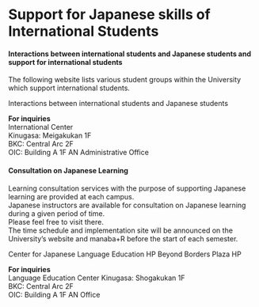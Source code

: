 # Support for Japanese skills of International Students

#### Interactions between international students and Japanese students and support for international students

The following website lists various student groups within the University which support international students.

Interactions between international students and Japanese students

**For inquiries**  
International Center  
Kinugasa: Meigakukan 1F  
BKC: Central Arc 2F  
OIC: Building A 1F AN Administrative Office  

#### Consultation on Japanese Learning

Learning consultation services with the purpose of supporting Japanese learning are provided at each campus.  
Japanese instructors are available for consultation on Japanese learning during a given period of time.  
Please feel free to visit there.  
The time schedule and implementation site will be announced on the University’s website and manaba+R before the start of each semester.

Center for Japanese Language Education HP
Beyond Borders Plaza HP


**For inquiries**  
Language Education Center
Kinugasa: Shogakukan 1F  
BKC: Central Arc 2F  
OIC: Building A 1F AN Office  


